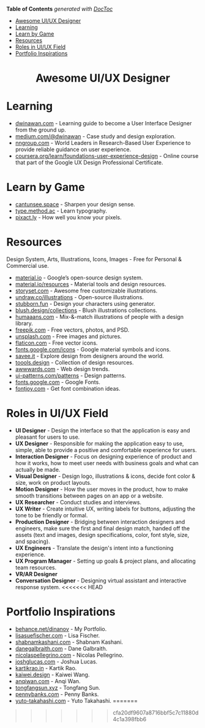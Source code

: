 <!-- START doctoc generated TOC please keep comment here to allow auto update -->
<!-- DON'T EDIT THIS SECTION, INSTEAD RE-RUN doctoc TO UPDATE -->
**Table of Contents**  *generated with [DocToc](https://github.com/thlorenz/doctoc)*

- [Awesome UI/UX Designer](#awesome-uiux-designer)
- [Learning](#learning)
- [Learn by Game](#learn-by-game)
- [Resources](#resources)
- [Roles in UI/UX Field](#roles-in-uiux-field)
- [Portfolio Inspirations](#portfolio-inspirations)

<!-- END doctoc generated TOC please keep comment here to allow auto update -->

<div align="center">
    <h1>Awesome UI/UX Designer</h1>
</div>

# Learning
- [dwinawan.com](https://www.dwinawan.com) - Learning guide to become a User Interface Designer from the ground up.
- [medium.com/@dwinawan](https://medium.com/@dwinawan) - Case study and design exploration.
- [nngroup.com](https://www.nngroup.com/) - World Leaders in Research-Based User Experience to provide reliable guidance on user experience.
- [coursera.org/learn/foundations-user-experience-design](https://www.coursera.org/learn/foundations-user-experience-design) - Online course that part of the Google UX Design Professional Certificate.

# Learn by Game
- [cantunsee.space](https://cantunsee.space/) - Sharpen your design sense.
- [type.method.ac](https://type.method.ac/) - Learn typography.
- [pixact.ly](https://pixact.ly/) - How well you know your pixels.

# Resources
Design System, Arts, Illustrations, Icons, Images - Free for Personal & Commercial use.
- [material.io](https://m3.material.io/) - Google’s open-source design system.
- [material.io/resources](https://m2.material.io/resources) - Material tools and design resources.
- [storyset.com](https://storyset.com/) - Awesome free customizable illustrations.
- [undraw.co/illustrations](https://undraw.co/illustrations) - Open-source illustrations.
- [stubborn.fun](https://stubborn.fun/) - Design your characters using generator.
- [blush.design/collections](https://blush.design/collections) - Blush illustrations collections.
- [humaaans.com](https://humaaans.com/) - Mix-&-match illustrations of people with a design library.
- [freepik.com](https://www.freepik.com/) - Free vectors, photos, and PSD.
- [unsplash.com](https://unsplash.com/) - Free images and pictures.
- [flaticon.com](https://www.flaticon.com/) - Free vector icons.
- [fonts.google.com/icons](https://fonts.google.com/icons) - Google material symbols and icons.
- [savee.it](https://savee.it/) - Explore design from designers around the world.
- [toools.design](https://www.toools.design/) - Collection of design resources.
- [awwwards.com](https://www.awwwards.com/) - Web design trends.
- [ui-patterns.com/patterns](https://ui-patterns.com/patterns) - Design patterns.
- [fonts.google.com](https://fonts.google.com/) - Google Fonts.
- [fontjoy.com](https://fontjoy.com/) - Get font combination ideas.

# Roles in UI/UX Field
- **UI Designer** - Design the interface so that the application is easy and pleasant for users to use.
- **UX Designer** - Responsible for making the application easy to use, simple, able to provide a positive and comfortable experience for users.
- **Interaction Designer** - Focus on designing experience of product and how it works, how to meet user needs with business goals and what can actually be made.
- **Visual Designer** - Design logo, illustrations & icons, decide font color & size, work on product layouts.
- **Motion Designer** - How the user moves in the product, how to make smooth transitions between pages on an app or a website.
- **UX Researcher** - Conduct studies and interviews.
- **UX Writer** - Create intuitive UX, writing labels for buttons, adjusting the tone to be friendly or formal.
- **Production Designer** - Bridging between interaction designers and engineers, make sure the first and final design match, handed off the assets (text and images, design specifications, color, font style, size, and spacing).
- **UX Engineers** - Translate the design's intent into a functioning experience.
- **UX Program Manager** - Setting up goals & project plans, and allocating team resources.
- **VR/AR Designer**
- **Conversation Designer** - Designing virtual assistant and interactive response system.
<<<<<<< HEAD

# Portfolio Inspirations
- [behance.net/dinanov](https://www.behance.net/dinanov) - My Portfolio.
- [lisasuefischer.com](http://www.lisasuefischer.com/) - Lisa Fischer.
- [shabnamkashani.com](https://www.shabnamkashani.com/) - Shabnam Kashani.
- [danegalbraith.com](https://danegalbraith.com/) - Dane Galbraith.
- [nicolaspellegrino.com](https://www.nicolaspellegrino.com/) - Nicolas Pellegrino.
- [joshglucas.com](https://joshglucas.com/) - Joshua Lucas.
- [kartikrao.in](http://www.kartikrao.in/) - Kartik Rao.
- [kaiwei.design](http://kaiwei.design/#/) - Kaiwei Wang.
- [anqiwan.com](https://www.anqiwan.com/) - Anqi Wan.
- [tongfangsun.xyz](https://www.tongfangsun.xyz/) - Tongfang Sun.
- [pennybanks.com](http://pennybanks.com/) - Penny Banks.
- [yuto-takahashi.com](http://yuto-takahashi.com/) - Yuto Takahashi.
=======
>>>>>>> cfa20df9607a8716bbf5c7c11880d4c1a398fbb6
